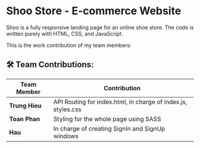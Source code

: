 # Shoo Store - E-commerce Website

Shoo is a fully responsive landing page for an online shoe store. The code is written purely with HTML, CSS, and JavaScript.

This is the work contribution of my team members:

## 🛠 Team Contributions:

| Team Member    | Contribution                                                 |
|----------------|--------------------------------------------------------------|
| **Trung Hieu** | API Routing for index.html, in charge of index.js, styles.css|
| **Toan Phan**  | Styling for the whole page using SASS                        |
| **Hau**        | In charge of creating SignIn and SignUp windows              |
